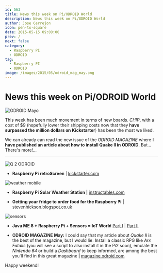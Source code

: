 ```yaml
---
id: 563
title: News this week on Pi/ODROID World
description: News this week on Pi/ODROID World
author: Jose Cerrejon
icon: pen-to-square
date: 2015-05-15 09:00:00
prev: /
next: false
category:
  - Raspberry PI
  - ODROID
tag:
  - Raspberry PI
  - ODROID
image: /images/2015/05/odroid_mag_may.png
---
```


# News this week on Pi/ODROID World

![ODROID Mayo](/images/2015/05/odroid_mag_may.png)

This week has been much movement in terms of new boards. *CHIP*, with a cost of $9 (hopefully lower their shipping costs now that they **have surpassed the million dollars on Kickstarter**) has been the most we liked.

We can already can read the new issue of the *ODROID MAGAZINE* where  **I have published an article about how to install Quake II in ODROID**. But... There's more!...

- - -
![Q 2 ODROID](/images/2015/05/quake2-odroid_mag.png)

* **Raspberry Pi retroScreen**  | [kickstarter.com](https://www.kickstarter.com/projects/1635775527/raspberry-pi-retroscreen)

![weather mobile](/images/2015/05/weather_station.png)

* **Raspberry Pi Solar Weather Station** | [instructables.com](http://www.instructables.com/id/Raspberry-Pi-Solar-Weather-Station/?ALLSTEPS)

* **Getting your fridge to order food for the Raspberry Pi**   | [stevenhickson.blogspot.co.uk](http://stevenhickson.blogspot.co.uk/2015/05/getting-your-fridge-to-order-food-for.html)

![sensors](/images/2015/05/sensors.gif)

* **Java ME 8 + Raspberry Pi + Sensors = IoT World** [Part I](http://www.oracle.com/technetwork/articles/java/cruz-gpio-2295970.html) | [Part II](https://community.oracle.com/docs/DOC-914698) 

* **ODROID MAGAZINE May:** I could say that my article about *Quake II* is the best of the magazine, but I would lie: Install a classic RPG like *Arx Fatalis* (you will see a script to also install it in the Pi2 soon), emulate the *Nintendo 64* or build a *Dashboard* to keep informed, are among the best you'll find in this great magazine | [magazine.odroid.com](http://magazine.odroid.com)

Happy weekend!